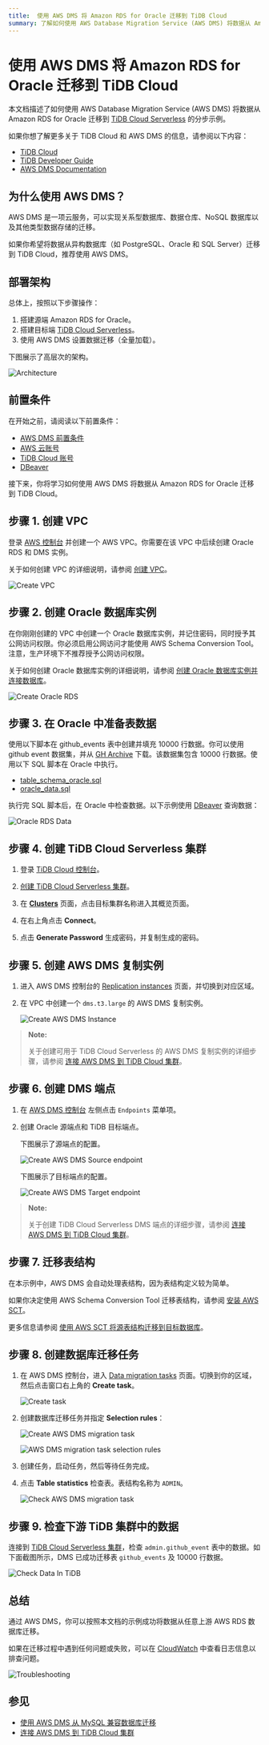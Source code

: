 ```yaml
---
title:  使用 AWS DMS 将 Amazon RDS for Oracle 迁移到 TiDB Cloud
summary: 了解如何使用 AWS Database Migration Service (AWS DMS) 将数据从 Amazon RDS for Oracle 迁移到 TiDB Cloud Serverless。
---
```


# 使用 AWS DMS 将 Amazon RDS for Oracle 迁移到 TiDB Cloud

本文档描述了如何使用 AWS Database Migration Service (AWS DMS) 将数据从 Amazon RDS for Oracle 迁移到 [TiDB Cloud Serverless](https://tidbcloud.com/clusters/create-cluster) 的分步示例。

如果你想了解更多关于 TiDB Cloud 和 AWS DMS 的信息，请参阅以下内容：

- [TiDB Cloud](https://docs.pingcap.com/tidbcloud/)
- [TiDB Developer Guide](https://docs.pingcap.com/tidbcloud/dev-guide-overview)
- [AWS DMS Documentation](https://docs.aws.amazon.com/dms/latest/userguide/CHAP_GettingStarted.html)

## 为什么使用 AWS DMS？

AWS DMS 是一项云服务，可以实现关系型数据库、数据仓库、NoSQL 数据库以及其他类型数据存储的迁移。

如果你希望将数据从异构数据库（如 PostgreSQL、Oracle 和 SQL Server）迁移到 TiDB Cloud，推荐使用 AWS DMS。

## 部署架构

总体上，按照以下步骤操作：

1. 搭建源端 Amazon RDS for Oracle。
2. 搭建目标端 [TiDB Cloud Serverless](https://tidbcloud.com/project/clusters/create-cluster)。
3. 使用 AWS DMS 设置数据迁移（全量加载）。

下图展示了高层次的架构。

![Architecture](/media/tidb-cloud/aws-dms-from-oracle-to-tidb-0.png)

## 前置条件

在开始之前，请阅读以下前置条件：

- [AWS DMS 前置条件](/tidb-cloud/migrate-from-mysql-using-aws-dms.md#prerequisites)
- [AWS 云账号](https://aws.amazon.com)
- [TiDB Cloud 账号](https://tidbcloud.com)
- [DBeaver](https://dbeaver.io/)

接下来，你将学习如何使用 AWS DMS 将数据从 Amazon RDS for Oracle 迁移到 TiDB Cloud。

## 步骤 1. 创建 VPC

登录 [AWS 控制台](https://console.aws.amazon.com/vpc/home#vpcs:) 并创建一个 AWS VPC。你需要在该 VPC 中后续创建 Oracle RDS 和 DMS 实例。

关于如何创建 VPC 的详细说明，请参阅 [创建 VPC](https://docs.aws.amazon.com/vpc/latest/userguide/working-with-vpcs.html#Create-VPC)。

![Create VPC](/media/tidb-cloud/aws-dms-from-oracle-to-tidb-1.png)

## 步骤 2. 创建 Oracle 数据库实例

在你刚刚创建的 VPC 中创建一个 Oracle 数据库实例，并记住密码，同时授予其公网访问权限。你必须启用公网访问才能使用 AWS Schema Conversion Tool。注意，生产环境下不推荐授予公网访问权限。

关于如何创建 Oracle 数据库实例的详细说明，请参阅 [创建 Oracle 数据库实例并连接数据库](https://docs.aws.amazon.com/AmazonRDS/latest/UserGuide/CHAP_GettingStarted.CreatingConnecting.Oracle.html)。

![Create Oracle RDS](/media/tidb-cloud/aws-dms-from-oracle-to-tidb-2.png)

## 步骤 3. 在 Oracle 中准备表数据

使用以下脚本在 github_events 表中创建并填充 10000 行数据。你可以使用 github event 数据集，并从 [GH Archive](https://gharchive.org/) 下载。该数据集包含 10000 行数据。使用以下 SQL 脚本在 Oracle 中执行。

- [table_schema_oracle.sql](https://github.com/pingcap-inc/tidb-integration-script/blob/main/aws-dms/oracle_table_schema.sql)
- [oracle_data.sql](https://github.com/pingcap-inc/tidb-integration-script/blob/main/aws-dms/oracle_data.sql)

执行完 SQL 脚本后，在 Oracle 中检查数据。以下示例使用 [DBeaver](https://dbeaver.io/) 查询数据：

![Oracle RDS Data](/media/tidb-cloud/aws-dms-from-oracle-to-tidb-3.png)

## 步骤 4. 创建 TiDB Cloud Serverless 集群

1. 登录 [TiDB Cloud 控制台](https://tidbcloud.com/project/clusters)。

2. [创建 TiDB Cloud Serverless 集群](/tidb-cloud/tidb-cloud-quickstart.md)。

3. 在 [**Clusters**](https://tidbcloud.com/project/clusters) 页面，点击目标集群名称进入其概览页面。

4. 在右上角点击 **Connect**。

5. 点击 **Generate Password** 生成密码，并复制生成的密码。

## 步骤 5. 创建 AWS DMS 复制实例

1. 进入 AWS DMS 控制台的 [Replication instances](https://console.aws.amazon.com/dms/v2/home#replicationInstances) 页面，并切换到对应区域。

2. 在 VPC 中创建一个 `dms.t3.large` 的 AWS DMS 复制实例。

    ![Create AWS DMS Instance](/media/tidb-cloud/aws-dms-from-oracle-to-tidb-8.png)

> **Note:**
>
> 关于创建可用于 TiDB Cloud Serverless 的 AWS DMS 复制实例的详细步骤，请参阅 [连接 AWS DMS 到 TiDB Cloud 集群](/tidb-cloud/tidb-cloud-connect-aws-dms.md)。

## 步骤 6. 创建 DMS 端点

1. 在 [AWS DMS 控制台](https://console.aws.amazon.com/dms/v2/home) 左侧点击 `Endpoints` 菜单项。

2. 创建 Oracle 源端点和 TiDB 目标端点。

    下图展示了源端点的配置。

    ![Create AWS DMS Source endpoint](/media/tidb-cloud/aws-dms-from-oracle-to-tidb-9.png)

    下图展示了目标端点的配置。

    ![Create AWS DMS Target endpoint](/media/tidb-cloud/aws-dms-from-oracle-to-tidb-10.png)

> **Note:**
>
> 关于创建 TiDB Cloud Serverless DMS 端点的详细步骤，请参阅 [连接 AWS DMS 到 TiDB Cloud 集群](/tidb-cloud/tidb-cloud-connect-aws-dms.md)。

## 步骤 7. 迁移表结构

在本示例中，AWS DMS 会自动处理表结构，因为表结构定义较为简单。

如果你决定使用 AWS Schema Conversion Tool 迁移表结构，请参阅 [安装 AWS SCT](https://docs.aws.amazon.com/SchemaConversionTool/latest/userguide/CHAP_Installing.html#CHAP_Installing.Procedure)。

更多信息请参阅 [使用 AWS SCT 将源表结构迁移到目标数据库](https://docs.aws.amazon.com/dms/latest/userguide/CHAP_GettingStarted.SCT.html)。

## 步骤 8. 创建数据库迁移任务

1. 在 AWS DMS 控制台，进入 [Data migration tasks](https://console.aws.amazon.com/dms/v2/home#tasks) 页面。切换到你的区域，然后点击窗口右上角的 **Create task**。

    ![Create task](/media/tidb-cloud/aws-dms-to-tidb-cloud-create-task.png)

2. 创建数据库迁移任务并指定 **Selection rules**：

    ![Create AWS DMS migration task](/media/tidb-cloud/aws-dms-from-oracle-to-tidb-11.png)

    ![AWS DMS migration task selection rules](/media/tidb-cloud/aws-dms-from-oracle-to-tidb-12.png)

3. 创建任务，启动任务，然后等待任务完成。

4. 点击 **Table statistics** 检查表。表结构名称为 `ADMIN`。

    ![Check AWS DMS migration task](/media/tidb-cloud/aws-dms-from-oracle-to-tidb-13.png)

## 步骤 9. 检查下游 TiDB 集群中的数据

连接到 [TiDB Cloud Serverless 集群](https://tidbcloud.com/clusters/create-cluster)，检查 `admin.github_event` 表中的数据。如下面截图所示，DMS 已成功迁移表 `github_events` 及 10000 行数据。

![Check Data In TiDB](/media/tidb-cloud/aws-dms-from-oracle-to-tidb-14.png)

## 总结

通过 AWS DMS，你可以按照本文档的示例成功将数据从任意上游 AWS RDS 数据库迁移。

如果在迁移过程中遇到任何问题或失败，可以在 [CloudWatch](https://console.aws.amazon.com/cloudwatch/home) 中查看日志信息以排查问题。

![Troubleshooting](/media/tidb-cloud/aws-dms-to-tidb-cloud-troubleshooting.png)

## 参见

- [使用 AWS DMS 从 MySQL 兼容数据库迁移](/tidb-cloud/migrate-from-mysql-using-aws-dms.md)
- [连接 AWS DMS 到 TiDB Cloud 集群](/tidb-cloud/tidb-cloud-connect-aws-dms.md)

